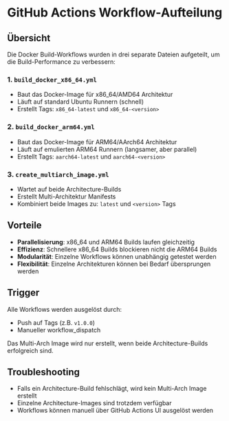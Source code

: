 # GitHub Actions Workflow-Aufteilung

## Übersicht

Die Docker Build-Workflows wurden in drei separate Dateien aufgeteilt, um die Build-Performance zu verbessern:

### 1. `build_docker_x86_64.yml`
- Baut das Docker-Image für x86_64/AMD64 Architektur
- Läuft auf standard Ubuntu Runnern (schnell)
- Erstellt Tags: `x86_64-latest` und `x86_64-<version>`

### 2. `build_docker_arm64.yml`
- Baut das Docker-Image für ARM64/AArch64 Architektur
- Läuft auf emulierten ARM64 Runnern (langsamer, aber parallel)
- Erstellt Tags: `aarch64-latest` und `aarch64-<version>`

### 3. `create_multiarch_image.yml`
- Wartet auf beide Architecture-Builds
- Erstellt Multi-Architektur Manifests
- Kombiniert beide Images zu: `latest` und `<version>` Tags

## Vorteile

- **Parallelisierung**: x86_64 und ARM64 Builds laufen gleichzeitig
- **Effizienz**: Schnellere x86_64 Builds blockieren nicht die ARM64 Builds
- **Modularität**: Einzelne Workflows können unabhängig getestet werden
- **Flexibilität**: Einzelne Architekturen können bei Bedarf übersprungen werden

## Trigger

Alle Workflows werden ausgelöst durch:
- Push auf Tags (z.B. `v1.0.0`)
- Manueller workflow_dispatch

Das Multi-Arch Image wird nur erstellt, wenn beide Architecture-Builds erfolgreich sind.


## Troubleshooting

- Falls ein Architecture-Build fehlschlägt, wird kein Multi-Arch Image erstellt
- Einzelne Architecture-Images sind trotzdem verfügbar
- Workflows können manuell über GitHub Actions UI ausgelöst werden
